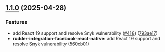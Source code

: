 ## [1.1.0](https://github.com/rudderlabs/rudder-sdk-react-native/compare/rudder-integration-facebook-react-native@1.0.1...rudder-integration-facebook-react-native@1.1.0) (2025-04-28)

### Features

- add React 19 support and resolve Snyk vulnerability ([#418](https://github.com/rudderlabs/rudder-sdk-react-native/issues/418)) ([793ae17](https://github.com/rudderlabs/rudder-sdk-react-native/commit/793ae17076d8f69404877eec07fea1b49c3ce304))
- **rudder-integration-facebook-react-native:** add React 19 support and resolve Snyk vulnerability ([560cb01](https://github.com/rudderlabs/rudder-sdk-react-native/commit/560cb016a358636a0083e6db89d387b6b041a99f))
